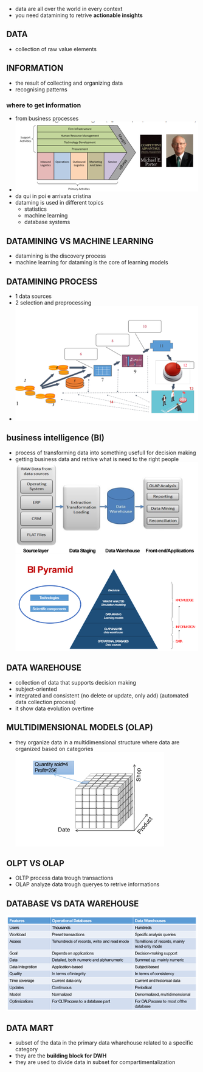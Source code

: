 - data are all over the world in every context
- you need datamining to retrive **actionable insights**
## DATA 
- collection of raw value elements
## INFORMATION
- the result of collecting and organizing data
- recognising patterns
### where to get information
- from business processes
- ![](../assets/Pasted%20image%2020230927095752.png)
- da qui in poi e arrivata cristina
- dataming is used in different topics 
	- statistics 
	- machine learning
	- database systems
## DATAMINING VS MACHINE LEARNING
- datamining is the discovery process
- machine learning for dataming is the core of learning models
## DATAMINING PROCESS
- 1 data sources
- 2 selection and preprocessing
- ![](../assets/Pasted%20image%2020230928144728.png)

## business intelligence (BI)
- process of transforming data into something usefull for decision making 
- getting business data and retrive what is need to the right people
![](../assets/Pasted%20image%2020230928151132.png)
![](../assets/Pasted%20image%2020230928151539.png)

## DATA WAREHOUSE
- collection of data that supports decision making
- subject-oriented
- integrated and consistent (no delete or update, only add) (automated data collection process) 
- it show data evolution overtime
## MULTIDIMENSIONAL MODELS (OLAP)
- they organize data in a multidimensional structure where data are organized based on categories
![](../assets/Pasted%20image%2020230928152914.png)

## OLPT VS OLAP
- OLTP process data trough transactions
- OLAP analyze data trough queryes to retrive informations

## DATABASE VS DATA WAREHOUSE
![](../assets/Pasted%20image%2020230928153634.png)

## DATA MART
- subset of the data in the primary data wharehouse related to a specific category
- they are the **building block for DWH**
-  they are used to divide data in subset for compartimentalization